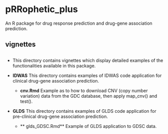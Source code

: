 # pRRophetic_plus

An R package for drug response prediction and drug-gene association prediction.

## vignettes <h2> 
  *  This directory contains vignettes which display detailed examples of the functionalities available in this package.
  *  **IDWAS** This directory contains examples of IDWAS code application for clinical drug-gene association prediction. 
      + **cnv.Rmd** Example as to how to download CNV (copy number variation) data from the GDC database, then apply map_cnv() and test().

  * **GLDS** This directory contains examples of GLDS code application for pre-clinical drug-gene association prediction. 
      + ** glds_GDSC.Rmd** Example of GLDS application to GDSC data. 
